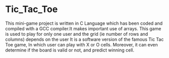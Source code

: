 # Tic_Tac_Toe
This mini-game project is written in C Language which has been coded and compiled with a GCC compiler.It makes important use of arrays. This game is used to play for only one user and the grid (ie number of rows and columns) depends on the user
It is a software version of the famous Tic Tac Toe game, In which user can play with X or O cells. Moreover, it can even determine if the board is valid or not, and predict winning cell.
